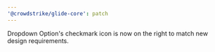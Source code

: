 ```yaml
---
'@crowdstrike/glide-core': patch
---
```


Dropdown Option's checkmark icon is now on the right to match new design requirements.
